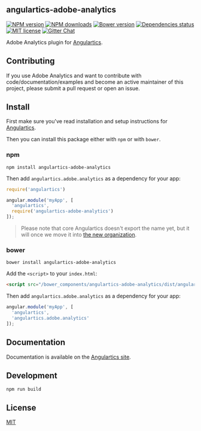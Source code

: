 ## angulartics-adobe-analytics

[![NPM version][npm-image]][npm-url] [![NPM downloads][npm-downloads-image]][npm-downloads-url] [![Bower version][bower-image]][bower-url] [![Dependencies status][dep-status-image]][dep-status-url] [![MIT license][license-image]][license-url] [![Gitter Chat][gitter-image]][gitter-url]

Adobe Analytics plugin for [Angulartics](http://github.com/luisfarzati/angulartics).

## Contributing
If you use Adobe Analytics and want to contribute with code/documentation/examples and become an active maintainer of this project, please submit a pull request or open an issue.

## Install

First make sure you've read installation and setup instructions for [Angulartics](https://github.com/luisfarzati/angulartics#install).

Then you can install this package either with `npm` or with `bower`.

### npm

```shell
npm install angulartics-adobe-analytics
```

Then add `angulartics.adobe.analytics` as a dependency for your app:

```javascript
require('angulartics')

angular.module('myApp', [
  'angulartics',
  require('angulartics-adobe-analytics')
]);
```

> Please note that core Angulartics doesn't export the name yet, but it will once we move it into [the new organization](http://github.com/angulartics).

### bower

```shell
bower install angulartics-adobe-analytics
```

Add the `<script>` to your `index.html`:

```html
<script src="/bower_components/angulartics-adobe-analytics/dist/angulartics-adobe-analytics.min.js"></script>
```

Then add `angulartics.adobe.analytics` as a dependency for your app:

```javascript
angular.module('myApp', [
  'angulartics',
  'angulartics.adobe.analytics'
]);
```

## Documentation

Documentation is available on the [Angulartics site](http://luisfarzati.github.io/angulartics).

## Development

```shell
npm run build
```

## License

[MIT](LICENSE)

[npm-image]: https://img.shields.io/npm/v/angulartics-adobe-analytics.svg
[npm-url]: https://npmjs.org/package/angulartics-adobe-analytics
[npm-downloads-image]: https://img.shields.io/npm/dm/angulartics-adobe-analytics.svg
[npm-downloads-url]: https://npmjs.org/package/angulartics-adobe-analytics
[bower-image]: https://img.shields.io/bower/v/angulartics-adobe-analytics.svg
[bower-url]: http://bower.io/search/?q=angulartics-adobe-analytics
[dep-status-image]: https://img.shields.io/david/angulartics/angulartics-adobe-analytics.svg
[dep-status-url]: https://david-dm.org/angulartics/angulartics-adobe-analytics
[license-image]: http://img.shields.io/badge/license-MIT-blue.svg
[license-url]: LICENSE
[gitter-image]: https://img.shields.io/gitter/room/nwjs/nw.js.svg
[gitter-url]: https://gitter.im/angulartics
